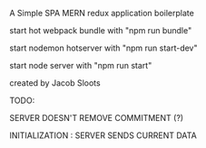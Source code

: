 A Simple SPA MERN redux application boilerplate

start hot webpack bundle with "npm run bundle"

start nodemon hotserver with "npm run start-dev"

start node server with "npm run start"

created by Jacob Sloots

TODO:

SERVER DOESN'T REMOVE COMMITMENT (?)

INITIALIZATION : SERVER SENDS CURRENT DATA